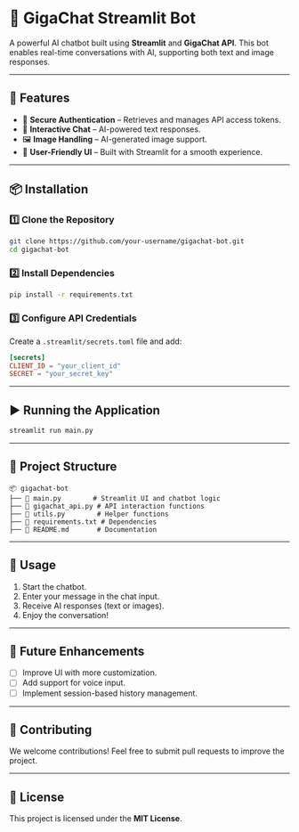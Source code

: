 # 🤖 GigaChat Streamlit Bot

A powerful AI chatbot built using **Streamlit** and **GigaChat API**. This bot enables real-time conversations with AI, supporting both text and image responses.

---

## 🚀 Features
- 🔐 **Secure Authentication** – Retrieves and manages API access tokens.
- 💬 **Interactive Chat** – AI-powered text responses.
- 🖼️ **Image Handling** – AI-generated image support.
- 🎨 **User-Friendly UI** – Built with Streamlit for a smooth experience.

---

## 📦 Installation

### 1️⃣ Clone the Repository
```sh
git clone https://github.com/your-username/gigachat-bot.git
cd gigachat-bot
```

### 2️⃣ Install Dependencies
```sh
pip install -r requirements.txt
```

### 3️⃣ Configure API Credentials
Create a `.streamlit/secrets.toml` file and add:
```toml
[secrets]
CLIENT_ID = "your_client_id"
SECRET = "your_secret_key"
```

---

## ▶️ Running the Application
```sh
streamlit run main.py
```

---

## 📂 Project Structure
```
📦 gigachat-bot
├── 📜 main.py        # Streamlit UI and chatbot logic
├── 📜 gigachat_api.py # API interaction functions
├── 📜 utils.py        # Helper functions
├── 📜 requirements.txt # Dependencies
├── 📜 README.md       # Documentation
```

---

## 🎯 Usage
1. Start the chatbot.
2. Enter your message in the chat input.
3. Receive AI responses (text or images).
4. Enjoy the conversation!

---

## 🔧 Future Enhancements
- [ ] Improve UI with more customization.
- [ ] Add support for voice input.
- [ ] Implement session-based history management.

---

## 🤝 Contributing
We welcome contributions! Feel free to submit pull requests to improve the project.

---

## 📜 License
This project is licensed under the **MIT License**.
